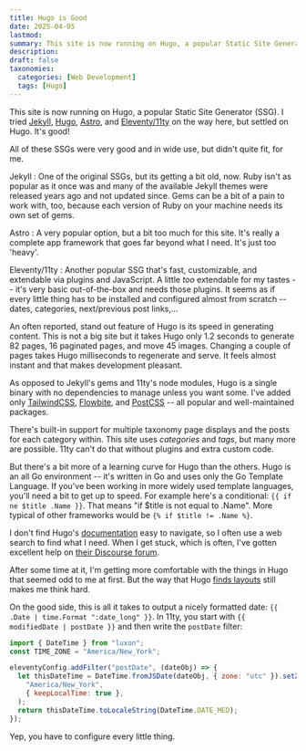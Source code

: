 ```yaml
---
title: Hugo is Good
date: 2025-04-05
lastmod:
summary: This site is now running on Hugo, a popular Static Site Generator (SSG). I tried [Jekyll](https://jekyllrb.com/), [Hugo](https://gohugo.io/), [Astro](https://astro.build/), and [Eleventy/11ty](https://www.11ty.dev/) on the way here, but settled on Hugo. It's good!
description:
draft: false
taxonomies:
  categories: [Web Development]
  tags: [Hugo]
---
```


This site is now running on Hugo, a popular Static Site Generator (SSG). I tried [Jekyll](https://jekyllrb.com/), [Hugo](https://gohugo.io/), [Astro](https://astro.build/), and [Eleventy/11ty](https://www.11ty.dev/) on the way here, but settled on Hugo. It's good!

<!--more-->

All of these SSGs were very good and in wide use, but didn't quite fit, for me.

Jekyll
: One of the original SSGs, but its getting a bit old, now. Ruby isn't as popular as it once was and many of the available Jekyll themes were released years ago and not updated since. Gems can be a bit of a pain to work with, too, because each version of Ruby on your machine needs its own set of gems.

Astro
: A very popular option, but a bit too much for this site. It's really a complete app framework that goes far beyond what I need. It's just too 'heavy'.

Eleventy/11ty
: Another popular SSG that's fast, customizable, and extendable via plugins and JavaScript. A little _too_ extendable for my tastes -- it's very basic out-of-the-box and needs those plugins. It seems as if every little thing has to be installed and configured almost from scratch -- dates, categories, next/previous post links,...

An often reported, stand out feature of Hugo is its speed in generating content. This is not a big site but it takes Hugo only 1.2 seconds to generate 82 pages, 16 paginated pages, and move 45 images. Changing a couple of pages takes Hugo milliseconds to regenerate and serve. It feels almost instant and that makes development pleasant.

As opposed to Jekyll's gems and 11ty's node modules, Hugo is a single binary with no dependencies to manage unless you want some. I've added only [TailwindCSS](https://tailwindcss.com/), [Flowbite](https://flowbite.com/), and [PostCSS](https://postcss.org/) -- all popular and well-maintained packages.

There's built-in support for multiple taxonomy page displays and the posts for each category within. This site uses _categories_ and _tags_, but many more are possible. 11ty can't do that without plugins and extra custom code.

But there's a bit more of a learning curve for Hugo than the others. Hugo is an all Go environment -- it's written in Go and uses only the Go Template Language. If you've been working in more widely used template languages, you'll need a bit to get up to speed. For example here's a conditional: `{{ if ne $title .Name }}`. That means "if $title is not equal to .Name". More typical of other frameworks would be `{% if $title != .Name %}`.

I don't find Hugo's [documentation](https://gohugo.io/documentation/) easy to navigate, so I often use a web search to find what I need. When I get stuck, which is often, I've gotten excellent help on [their Discourse forum](https://discourse.gohugo.io/).

After some time at it, I'm getting more comfortable with the things in Hugo that seemed odd to me at first. But the way that Hugo [finds layouts](https://gohugo.io/templates/lookup-order/#home-templates) still makes me think hard.

On the good side, this is all it takes to output a nicely formatted date: `{{ .Date | time.Format ":date_long" }}`. In 11ty, you start with `{{ modifiedDate | postDate }}` and then write the `postDate` filter:

```js
import { DateTime } from "luxon";
const TIME_ZONE = "America/New_York";

eleventyConfig.addFilter("postDate", (dateObj) => {
  let thisDateTime = DateTime.fromJSDate(dateObj, { zone: "utc" }).setZone(
    "America/New_York",
    { keepLocalTime: true },
  );
  return thisDateTime.toLocaleString(DateTime.DATE_MED);
});
```

Yep, you have to configure every little thing.

